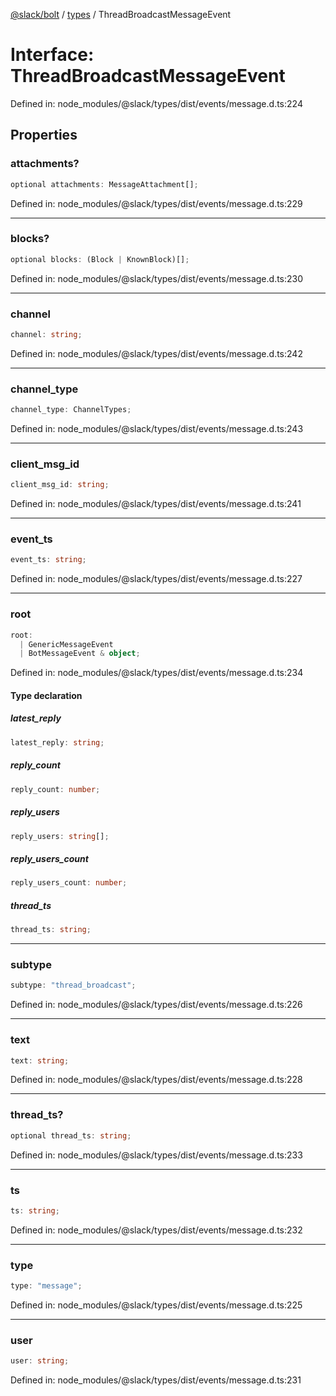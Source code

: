 [@slack/bolt](../../../../index.md) / [types](../index.md) / ThreadBroadcastMessageEvent

# Interface: ThreadBroadcastMessageEvent

Defined in: node\_modules/@slack/types/dist/events/message.d.ts:224

## Properties

### attachments?

```ts
optional attachments: MessageAttachment[];
```

Defined in: node\_modules/@slack/types/dist/events/message.d.ts:229

***

### blocks?

```ts
optional blocks: (Block | KnownBlock)[];
```

Defined in: node\_modules/@slack/types/dist/events/message.d.ts:230

***

### channel

```ts
channel: string;
```

Defined in: node\_modules/@slack/types/dist/events/message.d.ts:242

***

### channel\_type

```ts
channel_type: ChannelTypes;
```

Defined in: node\_modules/@slack/types/dist/events/message.d.ts:243

***

### client\_msg\_id

```ts
client_msg_id: string;
```

Defined in: node\_modules/@slack/types/dist/events/message.d.ts:241

***

### event\_ts

```ts
event_ts: string;
```

Defined in: node\_modules/@slack/types/dist/events/message.d.ts:227

***

### root

```ts
root: 
  | GenericMessageEvent
  | BotMessageEvent & object;
```

Defined in: node\_modules/@slack/types/dist/events/message.d.ts:234

#### Type declaration

##### latest\_reply

```ts
latest_reply: string;
```

##### reply\_count

```ts
reply_count: number;
```

##### reply\_users

```ts
reply_users: string[];
```

##### reply\_users\_count

```ts
reply_users_count: number;
```

##### thread\_ts

```ts
thread_ts: string;
```

***

### subtype

```ts
subtype: "thread_broadcast";
```

Defined in: node\_modules/@slack/types/dist/events/message.d.ts:226

***

### text

```ts
text: string;
```

Defined in: node\_modules/@slack/types/dist/events/message.d.ts:228

***

### thread\_ts?

```ts
optional thread_ts: string;
```

Defined in: node\_modules/@slack/types/dist/events/message.d.ts:233

***

### ts

```ts
ts: string;
```

Defined in: node\_modules/@slack/types/dist/events/message.d.ts:232

***

### type

```ts
type: "message";
```

Defined in: node\_modules/@slack/types/dist/events/message.d.ts:225

***

### user

```ts
user: string;
```

Defined in: node\_modules/@slack/types/dist/events/message.d.ts:231
